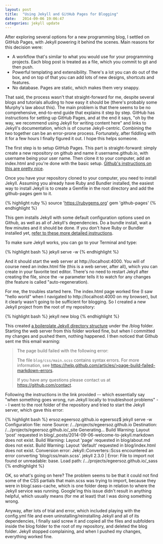 ```yaml
---
layout: post
title:  "Using Jekyll and GitHub Pages for Blogging"
date:   2014-09-06 19:06:47
categories: jekyll update
---
```


After exploring several options for a new programming blog, I settled on GitHub Pages, with Jekyll powering it behind the scenes. Main reasons for this decision were:

- A workflow that's similar to what you would use for your programming projects. Each blog post is treated as a file, which you commit to git and then push.
- Powerful templating and extensibility. There's a lot you can do out of the box, and on top of that you can add lots of new designs, shortcuts and features.
- No database. Pages are static, which makes them very snappy.

That said, the process wasn't that straight-forward for me, despite several blogs and tutorials alluding to how easy it should be (there's probably some Murphy's law about this). The main problem is that there seems to be no comprehensive, end-to-end guide that explains it step by step. GitHub has instructions for setting up GitHub Pages, and at the end it says, "oh by the way, we recommend using Jekyll for writing content here" and links to Jekyll's documentation, which is of course Jekyll-centric. Combining the two together can be an error-prone process. Fortunately, after fiddling with it for a few hours I finally figured it out. I hope this helps someone.

The first step is to setup GitHub Pages. This part is straight-forward: simply create a new repository on github and name it username.github.io, with username being your user name. Then clone it to your computer, add an index.html and you're done with the basic setup. [Github's instructions on this are pretty nice](https://pages.github.com/).

Once you have your repository cloned to your computer, you need to install Jekyll. Assuming you already have Ruby and Bundler installed, the easiest way to install Jekyll is to create a Gemfile in the root directory and add the github-pages gem to it. 

{% highlight ruby %}
source 'https://rubygems.org'
gem 'github-pages'
{% endhighlight %}

This gem installs Jekyll with some default configuration options used on Github, as well as all of Jekyll's dependencies. Do a bundle install, wait a few minutes and it should be done. If you don't have Ruby or Bundler installed yet, [refer to these more detailed instructions](https://help.github.com/articles/using-jekyll-with-pages).

To make sure Jekyll works, you can go to your Terminal and type:

{% highlight bash %}
jekyll serve -w
{% endhighlight %}

And it should start the web server at http://localhost:4000. You will of course need an index.html file (this is a web server, after all), which you can create in your favorite text editor. There's no need to restart Jekyll after creating the file, since the -w parameter tells it to watch for any changes (the feature is called "auto-regeneration).

For me, the troubles started here. The index.html page worked fine (I saw "hello world" when I navigated to http://localhost:4000 on my browser), but it clearly wasn't going to be sufficient for blogging. So I created a new Jekyll project from the root of my repository:

{% highlight bash %}
jekyll new blog
{% endhighlight %}

This created [a boilerplate Jekyll directory structure](http://jekyllrb.com/docs/structure/) under the /blog folder. Starting the web server from this folder worked fine, but when I committed my changes and pushed them, nothing happened. I then noticed that Github sent me this email warning:

>The page build failed with the following error:
>
>The file `blog/css/main.scss` contains syntax errors. For more information, see https://help.github.com/articles/>page-build-failed-markdown-errors.
>
>If you have any questions please contact us at https://github.com/contact.

Following the instructions in the link provided -- which essentially say "when something goes wrong, run Jekyll locally to troubleshoot problems" -- I went to the root folder of the repository and tried to start the Jekyll server, which gave this error:

{% highlight bash %}
ersoz:egeersoz.github.io egeersoz$ jekyll serve -w
Configuration file: none
            Source: /.../projects/egeersoz.github.io
       Destination: /.../projects/egeersoz.github.io/_site
      Generating... 
     Build Warning: Layout 'post' requested in blog/_posts/2014-09-06-welcome-to-jekyll.markdown does not exist.
     Build Warning: Layout 'page' requested in blog/about.md does not exist.
     Build Warning: Layout 'default' requested in blog/index.html does not exist.
  Conversion error: Jekyll::Converters::Scss encountered an error converting 'blog/css/main.scss'.
jekyll 2.3.0 | Error:  File to import not found or unreadable: base.
Load path: /.../projects/egeersoz.github.io/_sass
{% endhighlight %}

OK, so what's going on here? The problem seems to be that it could not find some of the CSS partials that main.scss was trying to import, because they were in blog/.sass-cache, which is one folder deep in relation to where the Jekyll service was running. Google'ing this issue didn't result in anything helpful, which usually means (for me at least) that I was doing something wrong.

Anyway, after lots of trial and error, which included playing with the config.yml file and even uninstalling/reinstalling Jekyll and all of its dependencies, I finally said screw it and copied all the files and subfolders inside the blog folder to the root of my repository, and deleted the blog folder. Jekyll stopped complaining, and when I pushed my changes, everything worked fine.
